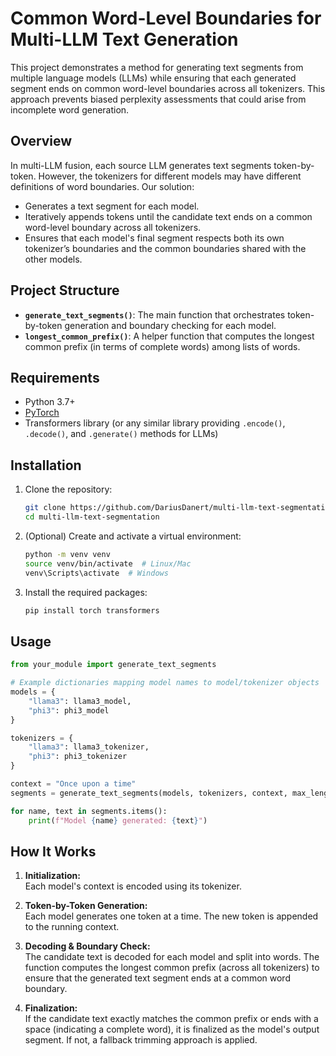 # Common Word-Level Boundaries for Multi-LLM Text Generation

This project demonstrates a method for generating text segments from multiple language models (LLMs) while ensuring that each generated segment ends on common word-level boundaries across all tokenizers. This approach prevents biased perplexity assessments that could arise from incomplete word generation.

## Overview

In multi-LLM fusion, each source LLM generates text segments token-by-token. However, the tokenizers for different models may have different definitions of word boundaries. Our solution:
- Generates a text segment for each model.
- Iteratively appends tokens until the candidate text ends on a common word-level boundary across all tokenizers.
- Ensures that each model's final segment respects both its own tokenizer’s boundaries and the common boundaries shared with the other models.

## Project Structure

- **`generate_text_segments()`**: The main function that orchestrates token-by-token generation and boundary checking for each model.
- **`longest_common_prefix()`**: A helper function that computes the longest common prefix (in terms of complete words) among lists of words.

## Requirements

- Python 3.7+
- [PyTorch](https://pytorch.org/)
- Transformers library (or any similar library providing `.encode()`, `.decode()`, and `.generate()` methods for LLMs)

## Installation

1. Clone the repository:
   ```bash
   git clone https://github.com/DariusDanert/multi-llm-text-segmentation.git
   cd multi-llm-text-segmentation
   ```

2. (Optional) Create and activate a virtual environment:
   ```bash
   python -m venv venv
   source venv/bin/activate  # Linux/Mac
   venv\Scripts\activate  # Windows
   ```

3. Install the required packages:
   ```bash
   pip install torch transformers
   ```

## Usage

```python
from your_module import generate_text_segments

# Example dictionaries mapping model names to model/tokenizer objects
models = {
    "llama3": llama3_model,
    "phi3": phi3_model
}

tokenizers = {
    "llama3": llama3_tokenizer,
    "phi3": phi3_tokenizer
}

context = "Once upon a time"
segments = generate_text_segments(models, tokenizers, context, max_length=50)

for name, text in segments.items():
    print(f"Model {name} generated: {text}")
```

## How It Works

1. **Initialization:**  
   Each model's context is encoded using its tokenizer.

2. **Token-by-Token Generation:**  
   Each model generates one token at a time. The new token is appended to the running context.

3. **Decoding & Boundary Check:**  
   The candidate text is decoded for each model and split into words. The function computes the longest common prefix (across all tokenizers) to ensure that the generated text segment ends at a common word boundary.

4. **Finalization:**  
   If the candidate text exactly matches the common prefix or ends with a space (indicating a complete word), it is finalized as the model's output segment. If not, a fallback trimming approach is applied.
